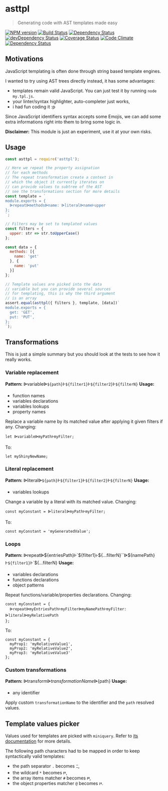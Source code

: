 # asttpl
> Generating code with AST templates made easy

[![NPM version](https://img.shields.io/npm/v/asttpl.svg)](https://www.npmjs.com/package/asttpl)
[![Build Status](https://travis-ci.org/nfroidure/asttpl.svg?branch=master)](https://travis-ci.org/nfroidure/asttpl)
[![Dependency Status](https://david-dm.org/nfroidure/asttpl.svg)](https://david-dm.org/nfroidure/asttpl)
[![devDependency Status](https://david-dm.org/nfroidure/asttpl/dev-status.svg)](https://david-dm.org/nfroidure/asttpl#info=devDependencies)
[![Coverage Status](https://coveralls.io/repos/nfroidure/asttpl/badge.svg?branch=master)](https://coveralls.io/r/nfroidure/asttpl?branch=master)
[![Code Climate](https://codeclimate.com/github/nfroidure/asttpl/badges/gpa.svg)](https://codeclimate.com/github/nfroidure/asttpl)
[![Dependency Status](https://dependencyci.com/github/nfroidure/asttpl/badge)](https://dependencyci.com/github/nfroidure/asttpl)

## Motivations

JavaScript templating is often done through string based template engines.

I wanted to try using AST trees directly instead, it has some advantages:
- templates remain valid JavaScript. You can just test it by running
 `node my.tpl.js`.
- your linter/syntax highlighter, auto-completer just works,
- i had fun coding it :p

Since JavaScript identifiers syntax accepts some Emojis, we can add some extra
 informations right into them to bring some logic in.

**Disclaimer:** This module is just an experiment, use it at your own risks.

## Usage
```js
const asttpl = require('asttpl');

// Here we repeat the property assignation
// for each methods
// The repeat transformation create a context in
// which the object it currently iterates on
// can provide values to subtree of the AST
// see the transformations section for more details
const template = `
module.exports = {
  𐅙repeat𐅙methods𐅙name: 𐅙literal𐅙name𐅂upper
};
`;

// Filters may be set to templated values
const filters = {
  upper: str => str.toUpperCase()
};

const data = {
  methods: [{
    name: 'get'
  }, {
    name: 'put'
  }]
};

// Template values are picked into the data
// variable but you can provide several sources
// for templating, this is why the third argument
// is an array
assert.equal(asttpl({ filters }, template, [data])`
module.exports = {
  get: 'GET',
  put: 'PUT',
};
`);

```

## Transformations

This is just a simple summary but you should look at the tests to see how it
 really works.

### Variable replacement

**Pattern:** 𐅙variable𐅙`${path}`𐅂`${filter1}`𐅂`${filter2}`𐅂`${filterN}`
**Usage:**
- function names
- variables declarations
- variables lookups
- property names

Replace a variable name by its matched value after applying it given filters if
 any. Changing:
```
let 𐅙variable𐅙myPath𐅂myFilter;
```
To:
```
let myShinyNewName;
```

### Literal replacement

**Pattern:** 𐅙literal𐅙`${path}`𐅂`${filter1}`𐅂`${filter2}`𐅂`${filterN}`
**Usage:**
- variables lookups

Change a variable by a literal with its matched value. Changing:
```
const myConstant = 𐅙literal𐅙myPath𐅂myFilter;
```
To:
```
const myConstant = 'myGeneratedValue';
```

### Loops

**Pattern:** 𐅙repeat𐅙${entriesPath}𐅂`${filter1}`𐅂`${...filterN}``𐅙${namePath}𐅂`${filter1}`𐅂`${...filterN}
**Usage:**
- variables declarations
- functions declarations
- object patterns

Repeat functions/variable/properties declarations. Changing:
```
const myConstant = {
  𐅙repeat𐅙myEntriesPath𐅂myFilter𐅙myNamePath𐅂myFilter: 𐅙literal𐅙myRelativePath
};
```
To:
```
const myConstant = {
  myProp1: 'myRelativeValue1',
  myProp2: 'myRelativeValue2',
  myProp3: 'myRelativeValue3'
};
```

### Custom transformations

**Pattern:** 𐅙transform𐅙${transformationName}𐅙${path}
**Usage:**
- any identifier

Apply custom `transformationName` to the identifier and the `path` resolved
 values.

## Template values picker

Values used for templates are picked with `miniquery`. Refer to
 [its documentation](https://github.com/SimpliField/miniquery) for more details.

The following path characters had to be mapped in order to keep syntactically
 valid templates:
- the path separator `.` becomes `𐅞`,
- the wildcard `*` becomes `𐅆`,
- the array items matcher `#` becomes `𐅅`,
- the object properties matcher `@` becomes `𐅄`.
